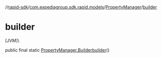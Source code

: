 //[rapid-sdk](../../../index.md)/[com.expediagroup.sdk.rapid.models](../index.md)/[PropertyManager](index.md)/[builder](builder.md)

# builder

[JVM]\

public final static [PropertyManager.Builder](-builder/index.md)[builder](builder.md)()
